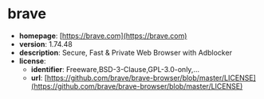 # brave

- **homepage**: [https://brave.com](https://brave.com)
- **version**: 1.74.48
- **description**: Secure, Fast & Private Web Browser with Adblocker
- **license**:
  - **identifier**: Freeware,BSD-3-Clause,GPL-3.0-only,...
  - **url**: [https://github.com/brave/brave-browser/blob/master/LICENSE](https://github.com/brave/brave-browser/blob/master/LICENSE)


